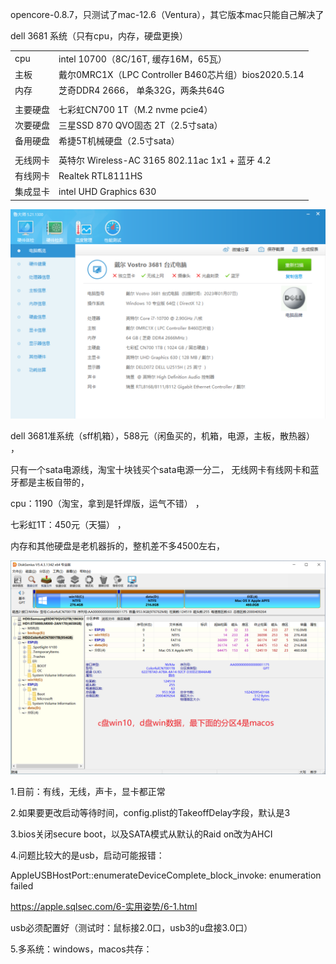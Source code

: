 opencore-0.8.7，只测试了mac-12.6（Ventura），其它版本mac只能自己解决了



dell 3681 系统（只有cpu，内存，硬盘更换）

|          |                                                      |
| -------- | ---------------------------------------------------- 
| cpu      | intel 10700（8C/16T, 缓存16M，65瓦）                 |
| 主板     | 戴尔0MRC1X（LPC Controller B460芯片组）bios2020.5.14 |
| 内存     | 芝奇DDR4 2666， 单条32G，两条共64G                   |
|          |   |
| 主要硬盘 | 七彩虹CN700 1T（M.2 nvme pcie4）                     |
| 次要硬盘 | 三星SSD 870 QVO固态 2T（2.5寸sata）                  |
| 备用硬盘 | 希捷5T机械硬盘（2.5寸sata）                          |
|          |                                                      |
| 无线网卡 | 英特尔 Wireless-AC 3165 802.11ac 1x1 + 蓝牙 4.2      |
| 有线网卡 | Realtek RTL8111HS                                    |
| 集成显卡 | intel UHD Graphics 630                               |



![1.config](./picture/1.config.png)



dell 3681准系统（sff机箱），588元（闲鱼买的，机箱，电源，主板，散热器） ，

只有一个sata电源线，淘宝十块钱买个sata电源一分二， 无线网卡有线网卡和蓝牙都是主板自带的，

cpu：1190（淘宝，拿到是钎焊版，运气不错） ，

七彩虹1T：450元（天猫） ，

内存和其他硬盘是老机器拆的，整机差不多4500左右，



![2.diskgenius](./picture/2.diskgenius.png)



1.目前：有线，无线，声卡，显卡都正常

2.如果要更改启动等待时间，config.plist的TakeoffDelay字段，默认是3

3.bios关闭secure boot，以及SATA模式从默认的Raid on改为AHCI

4.问题比较大的是usb，启动可能报错：

AppleUSBHostPort::enumerateDeviceComplete_block_invoke: enumeration failed

https://apple.sqlsec.com/6-实用姿势/6-1.html

usb必须配置好（测试时：鼠标接2.0口，usb3的u盘接3.0口）

5.多系统：windows，macos共存：